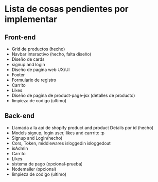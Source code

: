 # Lista de cosas pendientes por implementar 

## Front-end

* Grid de productos (hecho)
* Navbar interactivo (hecho, falta diseño)
* Diseño de cards
* signup and login 
* Diseño de pagina web UX/UI
* Footer
* Formulario de registro
* Carrito 
* Likes
* Diseño de pagina de product-page-jsx (detalles de producto)
* limpieza de codigo (ultimo)

## Back-end

* Llamada a la api de shopify product and product Details por id (hecho)
* Models signup, login user, likes and carrrito :p
* Signup and Login(hecho)
* Cors, Token, middlewares isloggedin isloggedout
* isAdmin
* Carrito 
* Likes 
* sistema de pago (opcional-prueba)
* Nodemailer (opcional)
* limpieza de codigo (ultimo)
